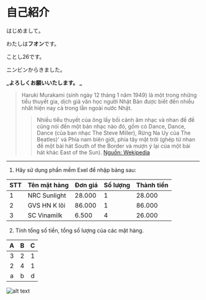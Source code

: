 # 自己紹介

はじめまして。

わたしは**フオン**です。

ことし26です。

ニンビンからきました。

**_よろしくお願いいたします。 _**

>Haruki Murakami (sinh ngày 12 tháng 1 năm 1949) là một trong những tiểu thuyết gia, dịch giả văn học người Nhật Bản được biết đến nhiều nhất hiện nay cả trong lẫn ngoài nước Nhật.
>
>>Nhiều tiểu thuyết của ông lấy bối cảnh âm nhạc và nhan đề đề cũng nói đến một bản nhạc nào đó, gồm có Dance, Dance, Dance (của ban nhạc The Steve Miller), Rừng Na Uy của The Beatles)' và Phía nam biên giới, phía tây mặt trời (ghép từ nhan đề một bài hát South of the Border và mượn ý lại của một bài hát khác East of the Sun).
>[Nguồn: Wekipedia](https://vi.wikipedia.org/wiki/Murakami_Haruki)
----------------------------------------------------------
1. Hãy sử dụng phần mềm Exel để nhập bảng sau:

 | STT | Tên mặt hàng |  Đơn giá   | Số lượng | Thành tiền  |
 | --- | ------------ | ---------- | -------- | ------------|
 |  1  | NRC Sunlight |  28.000    |    1     |   28.000    |
 |  2  | GVS HN K lõi |  86.000    |    1     |   86.000    |
 |  3  | SC Vinamilk  |   6.500    |    4     |   26.000    |

2. Tính tổng số tiền, tổng số lượng của các mặt hàng.

|       A       |      B        | C     |
| :------------:|:-------------:|:-----:|
|    3          |        2      |  1    |
|     2         |        4      |   1   |
|     a         | b             |    d  |

![alt text](http://blog-imgs-47.fc2.com/n/i/j/nijiirokyozai/meishi_bingo.jpg)

